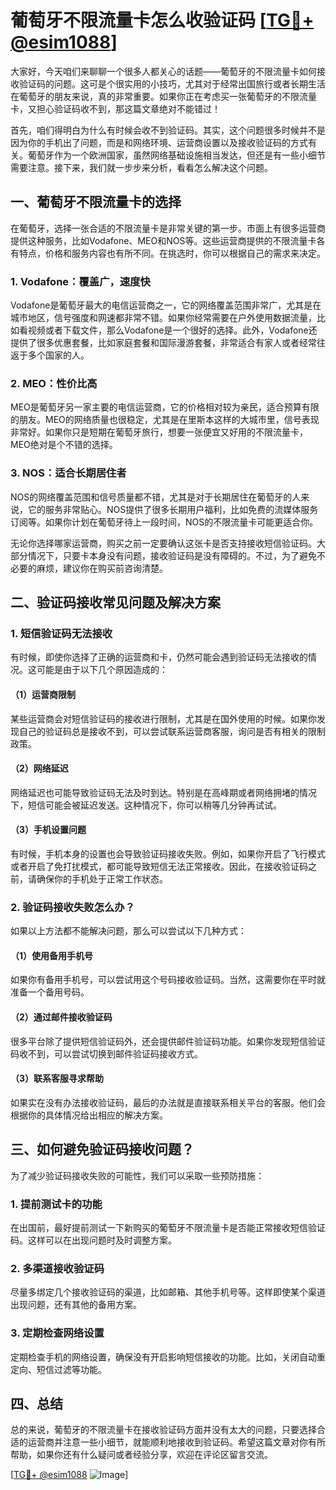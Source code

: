 # 葡萄牙不限流量卡怎么收验证码 [[TG💪+ @esim1088](https://t.me/s/esim1088)]

大家好，今天咱们来聊聊一个很多人都关心的话题——葡萄牙的不限流量卡如何接收验证码的问题。这可是个很实用的小技巧，尤其对于经常出国旅行或者长期生活在葡萄牙的朋友来说，真的非常重要。如果你正在考虑买一张葡萄牙的不限流量卡，又担心验证码收不到，那这篇文章绝对不能错过！

首先，咱们得明白为什么有时候会收不到验证码。其实，这个问题很多时候并不是因为你的手机出了问题，而是和网络环境、运营商设置以及接收验证码的方式有关。葡萄牙作为一个欧洲国家，虽然网络基础设施相当发达，但还是有一些小细节需要注意。接下来，我们就一步步来分析，看看怎么解决这个问题。

## 一、葡萄牙不限流量卡的选择

在葡萄牙，选择一张合适的不限流量卡是非常关键的第一步。市面上有很多运营商提供这种服务，比如Vodafone、MEO和NOS等。这些运营商提供的不限流量卡各有特点，价格和服务内容也有所不同。在挑选时，你可以根据自己的需求来决定。

### 1. Vodafone：覆盖广，速度快

Vodafone是葡萄牙最大的电信运营商之一，它的网络覆盖范围非常广，尤其是在城市地区，信号强度和网速都非常不错。如果你经常需要在户外使用数据流量，比如看视频或者下载文件，那么Vodafone是一个很好的选择。此外，Vodafone还提供了很多优惠套餐，比如家庭套餐和国际漫游套餐，非常适合有家人或者经常往返于多个国家的人。

### 2. MEO：性价比高

MEO是葡萄牙另一家主要的电信运营商，它的价格相对较为亲民，适合预算有限的朋友。MEO的网络质量也很稳定，尤其是在里斯本这样的大城市里，信号表现非常好。如果你只是短期在葡萄牙旅行，想要一张便宜又好用的不限流量卡，MEO绝对是个不错的选择。

### 3. NOS：适合长期居住者

NOS的网络覆盖范围和信号质量都不错，尤其是对于长期居住在葡萄牙的人来说，它的服务非常贴心。NOS提供了很多长期用户福利，比如免费的流媒体服务订阅等。如果你计划在葡萄牙待上一段时间，NOS的不限流量卡可能更适合你。

无论你选择哪家运营商，购买之前一定要确认这张卡是否支持接收短信验证码。大部分情况下，只要卡本身没有问题，接收验证码是没有障碍的。不过，为了避免不必要的麻烦，建议你在购买前咨询清楚。

## 二、验证码接收常见问题及解决方案

### 1. 短信验证码无法接收

有时候，即使你选择了正确的运营商和卡，仍然可能会遇到验证码无法接收的情况。这可能是由于以下几个原因造成的：

#### （1）运营商限制

某些运营商会对短信验证码的接收进行限制，尤其是在国外使用的时候。如果你发现自己的验证码总是接收不到，可以尝试联系运营商客服，询问是否有相关的限制政策。

#### （2）网络延迟

网络延迟也可能导致验证码无法及时到达。特别是在高峰期或者网络拥堵的情况下，短信可能会被延迟发送。这种情况下，你可以稍等几分钟再试试。

#### （3）手机设置问题

有时候，手机本身的设置也会导致验证码接收失败。例如，如果你开启了飞行模式或者开启了免打扰模式，都可能导致短信无法正常接收。因此，在接收验证码之前，请确保你的手机处于正常工作状态。

### 2. 验证码接收失败怎么办？

如果以上方法都不能解决问题，那么可以尝试以下几种方式：

#### （1）使用备用手机号

如果你有备用手机号，可以尝试用这个号码接收验证码。当然，这需要你在平时就准备一个备用号码。

#### （2）通过邮件接收验证码

很多平台除了提供短信验证码外，还会提供邮件验证码功能。如果你发现短信验证码收不到，可以尝试切换到邮件验证码接收方式。

#### （3）联系客服寻求帮助

如果实在没有办法接收验证码，最后的办法就是直接联系相关平台的客服。他们会根据你的具体情况给出相应的解决方案。

## 三、如何避免验证码接收问题？

为了减少验证码接收失败的可能性，我们可以采取一些预防措施：

### 1. 提前测试卡的功能

在出国前，最好提前测试一下新购买的葡萄牙不限流量卡是否能正常接收短信验证码。这样可以在出现问题时及时调整方案。

### 2. 多渠道接收验证码

尽量多绑定几个接收验证码的渠道，比如邮箱、其他手机号等。这样即使某个渠道出现问题，还有其他的备用方案。

### 3. 定期检查网络设置

定期检查手机的网络设置，确保没有开启影响短信接收的功能。比如，关闭自动重定向、短信过滤等功能。

## 四、总结

总的来说，葡萄牙的不限流量卡在接收验证码方面并没有太大的问题，只要选择合适的运营商并注意一些小细节，就能顺利地接收到验证码。希望这篇文章对你有所帮助，如果你还有什么疑问或者经验分享，欢迎在评论区留言交流。

[[TG💪+ @esim1088](https://t.me/s/esim1088) ![Image](https://i.postimg.cc/4NQfJmqS/Snipaste-2025-05-13-00-14-12.png)]